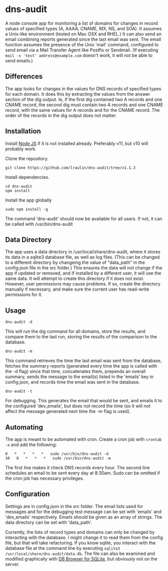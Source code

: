 # dns-audit

A node console app for monitoring a list of domains for changes in record values of specified types (A, AAAA, CNAME, MX, NS, and SOA). It assumes a Unix-like environment (tested on Mac OSX and RHEL.) It can also send an email combining reports generated since the last email was sent. The email function assumes the presence of the Unix 'mail' command, configured to send email via a Mail Transfer Agent like Postfix or Sendmail. (If executing `mail -s 'test' address@example.com` doesn't work, it will not be able to send emails.)

## Differences

The app looks for changes in the values for DNS records of specified types for each domain. It does this by extracting the values from the answer section of the dig output. Ie, if the first dig contained two A records and one CNAME record, the second dig must contain two A records and one CNAME record, with the same values for A records and for the CNAME record. The order of the records in the dig output does not matter.

## Installation

Install [Node JS](https://nodejs.org/en/download/package-manager/) if it is not installed already. Preferably v11, but v10 will probably work.

Clone the repository.

    git clone https://github.com/lraulin/dns-audit/tree/v1.1.3

Install dependencies.

    cd dns-audit
    npm install

Install the app globally

    sudo npm install -g

The command 'dns-audit' should now be available for all users. If not, it can be called with /usr/bin/dns-audit

## Data Directory

The app uses a data directory in /usr/local/share/dns-audit, where it stores its data in a sqlite3 database file, as well as log files. (This can be changed to a different directory by changeing the value of "data_path" in the config.json file in the src folder.) This ensures the data will not change if the app if updated or removed, and if installed by a different user, it will use the same data. It will attempt to create this directory if it does not exist. However, user permissions may cause problems. If so, create the directory manually if necessary, and make sure the current user has read-write permissions for it.

## Usage

    dns-audit -d

This will run the dig command for all domains, store the results, and compare them to the last run, storing the results of the comparison to the database.

    dns-audit -m

This command retrieves the time the last email was sent from the database, fetches the summary reports (generated every time the app is called with the -d flag) since that time, concatenates them, prepends an overall summary, sends the message to the email(s) listed in the 'emails' key in config.json, and records time the email was sent in the database.

    dns-audit -t

For debugging. This generates the email that would be sent, and emails it to the configured 'dev_emails', but does not record the time (so it will not affect the message generated next time the -m flag is used).

## Automating

The app is meant to be automated with cron. Create a cron job with `crontab -e` and add the following:

    0   *   *   *   *   sudo /usr/bin/dns-audit -d
    30   8   *   *   *   sudo /usr/bin/dns-audit -m

The first line makes it check DNS records every hour. The second line schedules an email to be sent every day at 8:30am. Sudo can be omitted if the cron job has necessary privileges.

## Configuration

Settings are in config.json in the src folder. The email lists used for messages and for the debugging test message can be set with 'emails' and 'dev_emails' respectively. Emails should be given as an array of strings. The data directory can be set with 'data_path'.

Currently, the lists of record types and domains can only be changed by interacting with the database. I might change it to read them from the config file, but that will take refactoring. If you know sqlite, you interact with the database file at the command line by executing `sqlite3 /usr/local/share/dns-audit/data.db`. The file can also be examined and modified graphically with [DB Browser for SQLite](https://sqlitebrowser.org/), but obviously not on the server.
